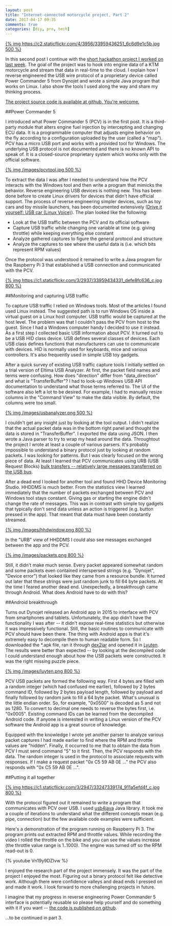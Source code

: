 ```yaml
---
layout: post
title: "Internet-connected motorcycle project, Part 2"
date: 2017-04-17 09:35
comments: true
categories: [diy, pro, tech]
---
```


[{% img https://c2.staticflickr.com/4/3956/33959436251_6c6d9e1c5b.jpg 500 %}](https://www.flickr.com/photos/tentaclephotos/33959436251)

In this second post I continue with the [short hackathon project I worked on last week](/blog/2017/04/16/internet-connected-motorcycle-project/). The goal of the project was to hook into engine data of a KTM motorcycle and stream that data in real-time to the cloud. I explain how I reverse engineered the USB wire protocol of a proprietary device called Power Commander 5 from Dynojet and wrote a simple Java program that works on Linux. I also show the tools I used along the way and share my thinking process.

[The project source code is available at github. You're welcome.](https://github.com/pisarenko-net/pcv-streamer)

##Power Commander 5

I introduced what Power Commander 5 (PCV) is in the first post. It is a third-party module that alters engine fuel injection by intercepting and changing ECU data. It is a programmable computer that adjusts engine behavior on the fly according to a configuration uploaded by the user (called a "map"). PCV has a micro USB port and works with a provided tool for Windows. The underlying USB protocol is not documented and there is no known API to speak of. It is a closed-source proprietary system which works only with the official software.

[{% img /images/pcvtool.jpg 500 %}](/images/pcvtool.jpg)

To extract the data I was after I needed to understand how the PCV interacts with the Windows tool and then write a program that mimicks the behavior. Reverse engineering USB devices is nothing new. This has been done before to create Linux drivers for devices that didn't have official support. The process of reverse engineering simpler devices, such as toy cars and toy missile launchers, has been documented extensively ([Drive it yourself: USB car (Linux Voice)](https://www.linuxvoice.com/drive-it-yourself-usb-car-6/)). The plan looked like the following:

 * Look at the USB traffic between the PCV and its official software
 * Capture USB traffic while changing one variable at time (e.g. giving throttle) while keeping everything else constant
 * Analyze gathered captures to figure the general protocol and structure
 * Analyze the captures to see where the useful data is (i.e. which bits represent RPM values)

Once the protocol was understood it remained to write a Java program for the Raspberry Pi 3 that established a USB connection and communicated with the PCV.

[{% img https://c1.staticflickr.com/3/2937/33959434331_defe8fc636_c.jpg 800 %}](https://www.flickr.com/photos/tentaclephotos/33959434331)

##Monitoring and capturing USB traffic

To capture USB traffic I relied on Windows tools. Most of the articles I found used Linux instead. The suggested path is to run Windows OS inside a virtual guest on a Linux host computer. USB traffic would be captured at the host level. The problem was that I couldn't pass the PCV from host to the guest. Since I had a Windows computer handy I decided to use it instead. As a first step I collected basic USB information about PCV. It turned out to be a USB HID class device. USB defines several classes of devices. Each USB class defines functions that manufacturers can use to communicate with devices. HID is normally used for keyboards, mice and various controllers. It's also frequently used in simple USB toy gadgets.

After a quick survey of existing USB traffic capture tools I initially settled on a trial version of Eltima USB Analyzer. At first, the packet field names and terms were confusing. How does "direction" differ from "data_direction" and what is "TransferBuffer"? I had to look-up Windows USB API documentation to understand what those terms referred to. The UI of the software also left a lot to be desired. For example, I had to manually resize columns in the "Command View" to make the data visible. By default, the columns were too small.

[{% img /images/usbanalyzer.png 500 %}](/images/usbanalyzer.png)

I couldn't get any insight just by looking at the tool output. I didn't realize that the actual packet data was in the bottom right panel and thought the data is stored in "TransferBuffer". I exported the data using JSON. I then wrote a Java parser to try to wrap my head around the data. Throughtout the project I wrote at least a couple of various parsers. It's probably impossible to understand a binary protocol just by looking at random packets. I was looking for patterns. But I was clearly focused on the wrong piece of data. At least I learned that PCV communicates using URB (USB Request Blocks) [bulk transfers -- relatively large messages transferred on the USB bus](http://www.beyondlogic.org/usbnutshell/usb4.shtml#Bulk).

After a dead end I looked for another tool and found HHD Device Monitoring Studio. HHDDMS is much better. From the statistics view I learned immediately that the number of packets exchanged between PCV and Windows tool stays constant. Giving gas or starting the engine didn't change the rate of messages. This was in contrast with simple toy gadgets that typically don't send data unless an action is triggered (e.g. button pressed in the app). That meant that data must have been constantly streamed.

[{% img /images/hhdwindow.png 800 %}](/images/hhdwindow.png)

In the "URB" view of HHDDMS I could also see messages exchanged between the app and the PCV.

[{% img /images/packets.png 800 %}](/images/packets.png)

Still, it didn't make much sense. Every packet appeared somewhat random and some packets even contained interspersed strings (e.g. "Dynojet", "Device error") that looked like they came from a resource bundle. It turned out later that these strings were just random junk to fill 64 byte packets. At the time I feared another dead end. Unexpectedly, a breakthrough came through Android. What does Android have to do with this?

##Android breakthrough

Turns out Dynojet released an Android app in 2015 to interface with PCV from smartphones and tablets. Unfortunately, the app didn't have the functionality I was after -- it didn't expose real-time statistics but otherwise it was impressively functional. Still, the basic routines to communicate with PCV should have been there. The thing with Android apps is that it's extremely easy to decompile them to human readable form. So I downloaded the *.apk file, ran it through [dex2jar](https://github.com/pxb1988/dex2jar/) and opened it in [Lyuten](https://github.com/deathmarine/Luyten). The results were better than expected -- by looking at the decompiled code I could understand enough about how the USB packets were constructed. It was the right missing puzzle piece.

[{% img /images/luyten.png 800 %}](/images/luyten.png)

PCV USB packets are formed the following way. First 4 bytes are filled with a random integer (which had confused me earlier), followed by 2 bytes command ID, followed by 2 bytes payload length, followed by payload and finally followed by random junk to fill a 64 byte packet. What's unusual is the little endian order. So, for example, "0x0500" is decoded as 5 and not as 1280. To convert to decimal one needs to reverse the bytes first, i.e. "0x0005". Existing command IDs can be learned from the decompiled Android code. If anyone is interested in writing a Linux version of the PCV software the Android app is a great source of knowledge.

Equipped with the knowledge I wrote yet another parser to analyze various packet captures I had made earlier to find where the RPM and throttle values are "hidden". Finally, it occurred to me that to obtain the data from PCV I must send command "5" to it first. Then, the PCV responds with the data. The random integer is used in the protocol to associate requests with responses. If I make a request packet "0x C5 59 AB 0E ..." the PCV also responds with "0x C5 59 AB 0E ...".

##Putting it all together

[{% img https://c1.staticflickr.com/3/2947/33247339174_911a5efd4f_c.jpg 800 %}](https://www.flickr.com/photos/tentaclephotos/33247339174)

With the protocol figured out it remained to write a program that communicates with PCV over USB. I used [usb4java](http://usb4java.org/) Java library. It took me a couple of iterations to understand what the different concepts mean (e.g. pipe, connection) but the few available code examples were sufficient.

Here's a demonstration of the program running on Raspberry Pi 3. The program prints out extracted RPM and throttle values. While recording the video I rolled the throttle on the bike and you can see the values increase (the throttle value range is 1..1000). The engine was turned off so the RPM read-out is 0.

{% youtube Vn19y9DZIvw %}

I enjoyed the research part of the project immensely. It was the part of the project I enjoyed the most. Figuring out a binary protocol felt like detective work. Although there were confidence valleys and dead ends I pressed on and made it work. I look forward to more challenging projects in future.

I imagine that my progress in reverse engineering Power Commander 5 interface is potentially reusable so please help yourself and do something with it if you want -- [the code is published on github](https://github.com/pisarenko-net/pcv-streamer).

...to be continued in part 3.